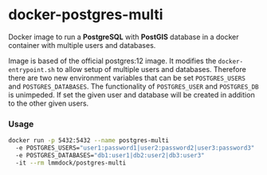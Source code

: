 # docker-postgres-multi

Docker image to run a **PostgreSQL** with **PostGIS** database in a docker container with multiple users and databases.

Image is based of the official postgres:12 image. It modifies the `docker-entrypoint.sh` to allow setup of multiple users and databases. Therefore there are two new environment variables that can be set `POSTGRES_USERS` and `POSTGRES_DATABASES`. The functionality of `POSTGRES_USER` and `POSTGRES_DB` is unimpeded. If set the given user and database will be created in addition to the other given users.

### Usage

```sh
docker run -p 5432:5432 --name postgres-multi
  -e POSTGRES_USERS="user1:password1|user2:password2|user3:password3"
  -e POSTGRES_DATABASES="db1:user1|db2:user2|db3:user3"
  -it --rm lmmdock/postgres-multi
```
